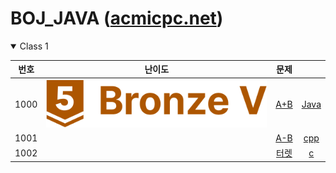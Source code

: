 BOJ_JAVA ([acmicpc.net](https://www.acmicpc.net))  
============================

<details open> <summary> Class 1 </summary>

| 번호 | 난이도 | 문제 |  |
|:-:|:-:|:-:|:-:|
| 1000 | ![](https://github.com/chris0825/BOJ_JAVA/blob/main/images/Bronze%20V.PNG) | [A+B](https://www.acmicpc.net/problem/1000) | [Java](https://github.com/chris0825/BOJ_JAVA/blob/main/Math/1000.java) |
| 1001 | | [A-B](https://www.acmicpc.net/problem/1001) | [cpp](baekjoon/1001.cpp) |
| 1002 | | [터렛](https://www.acmicpc.net/problem/1002) | [c](baekjoon/1002.c) |

</details>
